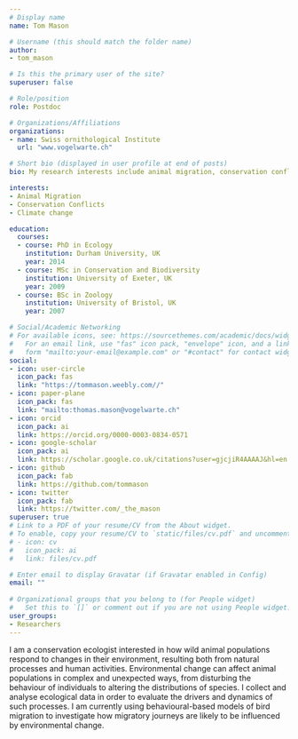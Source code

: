 ```yaml
---
# Display name
name: Tom Mason

# Username (this should match the folder name)
author:
- tom_mason

# Is this the primary user of the site?
superuser: false

# Role/position
role: Postdoc

# Organizations/Affiliations
organizations:
- name: Swiss ornithological Institute
  url: "www.vogelwarte.ch"

# Short bio (displayed in user profile at end of posts)
bio: My research interests include animal migration, conservation conflicts and the ecological impacts of climate change

interests:
- Animal Migration
- Conservation Conflicts
- Climate change

education:
  courses:
  - course: PhD in Ecology
    institution: Durham University, UK
    year: 2014
  - course: MSc in Conservation and Biodiversity
    institution: University of Exeter, UK
    year: 2009
  - course: BSc in Zoology
    institution: University of Bristol, UK
    year: 2007

# Social/Academic Networking
# For available icons, see: https://sourcethemes.com/academic/docs/widgets/#icons
#   For an email link, use "fas" icon pack, "envelope" icon, and a link in the
#   form "mailto:your-email@example.com" or "#contact" for contact widget.
social:
- icon: user-circle
  icon_pack: fas
  link: "https://tommason.weebly.com//"
- icon: paper-plane
  icon_pack: fas
  link: "mailto:thomas.mason@vogelwarte.ch"
- icon: orcid
  icon_pack: ai
  link: https://orcid.org/0000-0003-0834-0571
- icon: google-scholar
  icon_pack: ai
  link: https://scholar.google.co.uk/citations?user=gjcjiR4AAAAJ&hl=en
- icon: github
  icon_pack: fab
  link: https://github.com/tommason
- icon: twitter
  icon_pack: fab
  link: https://twitter.com/_the_mason
superuser: true
# Link to a PDF of your resume/CV from the About widget.
# To enable, copy your resume/CV to `static/files/cv.pdf` and uncomment the lines below.  
# - icon: cv
#   icon_pack: ai
#   link: files/cv.pdf

# Enter email to display Gravatar (if Gravatar enabled in Config)
email: ""
  
# Organizational groups that you belong to (for People widget)
#   Set this to `[]` or comment out if you are not using People widget.  
user_groups:
- Researchers
---
```


I am a conservation ecologist interested in how wild animal populations respond to changes in their environment, resulting both from natural processes and human activities. Environmental change can affect animal populations in complex and unexpected ways, from disturbing the behaviour of individuals to altering the distributions of species.  I collect and analyse ecological data in order to evaluate the drivers and dynamics of such processes. I am currently using behavioural-based models of bird migration to investigate how migratory journeys are likely to be influenced by environmental change.

